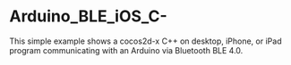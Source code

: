 # Arduino_BLE_iOS_C-
This simple example shows a cocos2d-x C++ on desktop, iPhone, or iPad program communicating with an Arduino via Bluetooth BLE 4.0.
